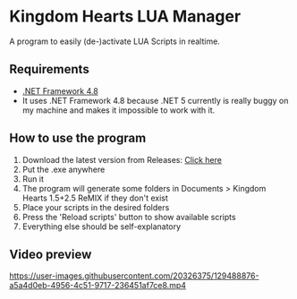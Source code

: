 # Kingdom Hearts LUA Manager
 A program to easily (de-)activate LUA Scripts in realtime.

## Requirements

 - [.NET Framework 4.8](https://dotnet.microsoft.com/download/dotnet-framework/thank-you/net48-offline-installer)
 - It uses .NET Framework 4.8 because .NET 5 currently is really buggy on my machine and makes it impossible to work with it.
 
## How to use the program

1. Download the latest version from Releases: [Click here](https://github.com/Dekirai/KHLuaManager/releases)
2. Put the .exe anywhere
3. Run it
4. The program will generate some folders in Documents > Kingdom Hearts 1.5+2.5 ReMIX if they don't exist
5. Place your scripts in the desired folders
6. Press the 'Reload scripts' button to show available scripts
7. Everything else should be self-explanatory

## Video preview

https://user-images.githubusercontent.com/20326375/129488876-a5a4d0eb-4956-4c51-9717-236451af7ce8.mp4
